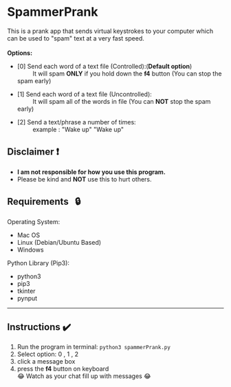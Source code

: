 # SpammerPrank
This is a prank app that sends virtual keystrokes to your computer which can be used to "spam" text at a very fast speed.<br><br>
**Options:**
*  [0] Send each word of a text file (Controlled):(**Default option**)<br>
    &nbsp;&nbsp;&nbsp;&nbsp;&nbsp;&nbsp;&nbsp;&nbsp;
   It will spam **ONLY** if you hold down the **f4** button (You can stop the spam early)
    
    
*  [1] Send each word of a text file (Uncontrolled):<br>
    &nbsp;&nbsp;&nbsp;&nbsp;&nbsp;&nbsp;&nbsp;&nbsp;
    It will spam all of the words in file (You can **NOT** stop the spam early)
    
    
*  [2] Send a text/phrase a number of times:<br>
    &nbsp;&nbsp;&nbsp;&nbsp;&nbsp;&nbsp;&nbsp;&nbsp;
    example : "Wake up" "Wake up"


## Disclaimer ❗️ 
* **I am not responsible for how you use this program.**<br>
* Please be kind and **NOT** use this to hurt others.

## Requirements &nbsp; :lock:

Operating System:
* Mac OS 
* Linux (Debian/Ubuntu Based)
* Windows

Python Library (Pip3):
* python3
* pip3
* tkinter
* pynput

------------------------------------------------------------------------
## Instructions ✔️

1. Run the program in terminal: ```python3 spammerPrank.py```
2. Select option: 0 , 1 , 2
3. click a message box
4. press the **f4** button on keyboard<br>
😂 Watch as your chat fill up with messages 😂

